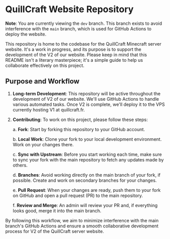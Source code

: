 # QuillCraft Website Repository

**Note**: You are currently viewing the `dev` branch. This branch exists to avoid interference with the `main` branch, which is used for GitHub Actions to deploy the website.

This repository is home to the codebase for the QuillCraft Minecraft server website. It's a work in progress, and its purpose is to support the development of the V2 of our website. Please keep in mind that this README isn't a literary masterpiece; it's a simple guide to help us collaborate effectively on this project.

## Purpose and Workflow

1. **Long-term Development**: This repository will be active throughout the development of V2 of our website. We'll use GitHub Actions to handle various automated tasks. Once V2 is complete, we'll deploy it to the VPS currently hosting V1 at quillcraft.fr.

2. **Contributing**: To work on this project, please follow these steps:

    a. **Fork**: Start by forking this repository to your GitHub account.

    b. **Local Work**: Clone your fork to your local development environment. Work on your changes there.

    c. **Sync with Upstream**: Before you start working each time, make sure to sync your fork with the main repository to fetch any updates made by others.

    d. **Branches**: Avoid working directly on the main branch of your fork, if possible. Create and work on secondary branches for your changes.

    e. **Pull Request**: When your changes are ready, push them to your fork on GitHub and open a pull request (PR) to the main repository.

    f. **Review and Merge**: An admin will review your PR and, if everything looks good, merge it into the main branch.

By following this workflow, we aim to minimize interference with the main branch's GitHub Actions and ensure a smooth collaborative development process for V2 of the QuillCraft server website.

